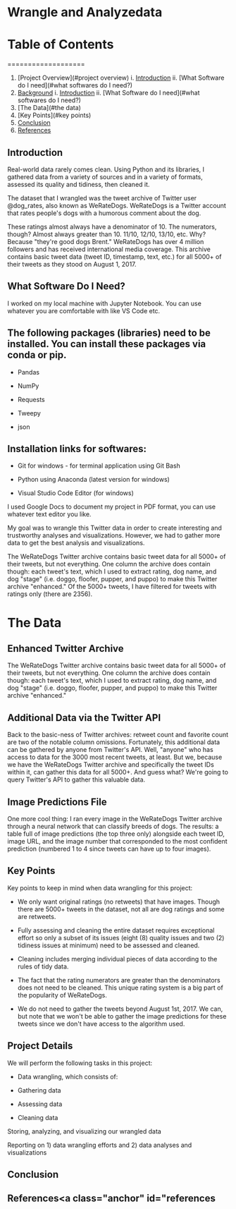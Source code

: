 # Wrangle and Analyzedata

# Table of Contents
  ===================
1. [Project Overview](#project overview)
    i. [Introduction](#introduction)
    ii. [What Software do I need](#what softwares do I need?)
2. [Background](#background)
    i. [Introduction](#introduction)
    ii. [What Software do I need](#what softwares do I need?)
3. [The Data](#the data)
4. [Key Points](#key points)
5. [Conclusion](#conclusion)
6. [References](#references)

## Introduction<a class="anchor" id="introduction"></a>
   
Real-world data rarely comes clean. Using Python and its libraries, I gathered data from a variety of sources and in a variety of formats, assessed its quality and tidiness, then cleaned it. 

The dataset that I wrangled was the tweet archive of Twitter user @dog_rates, also known as WeRateDogs. WeRateDogs is a Twitter account that rates people's dogs with a humorous comment about the dog. 

These ratings almost always have a denominator of 10. The numerators, though? Almost always greater than 10. 11/10, 12/10, 13/10, etc. Why? Because "they're good dogs Brent." WeRateDogs has over 4 million followers and has received international media coverage. This archive contains basic tweet data (tweet ID, timestamp, text, etc.) for all 5000+ of their tweets as they stood on August 1, 2017.

## What Software Do I Need?<a class="anchor" id="what softwares do I need"></a>
 
I worked on my local machine with Jupyter Notebook. You can use whatever you are comfortable with like VS Code etc.

## The following packages (libraries) need to be installed. You can install these packages via conda or pip. 

* Pandas

* NumPy

* Requests

* Tweepy

* json

## Installation links for softwares:

* Git for windows - for terminal application using Git Bash

* Python using Anaconda (latest version for windows)

* Visual Studio Code Editor (for windows)

I used Google Docs to document my project in PDF format, you can use whatever text editor you like.

My goal was to wrangle this Twitter data in order to create interesting and trustworthy analyses and visualizations. However, we had to gather more data to get the best analysis and visualizations.

The WeRateDogs Twitter archive contains basic tweet data for all 5000+ of their tweets, but not everything. One column the archive does contain though: each tweet's text, which I used to extract rating, dog name, and dog "stage" (i.e. doggo, floofer, pupper, and puppo) to make this Twitter archive "enhanced." Of the 5000+ tweets, I have filtered for tweets with ratings only (there are 2356).

# The Data<a class="anchor" id="the data"></a>
 
## Enhanced Twitter Archive

The WeRateDogs Twitter archive contains basic tweet data for all 5000+ of their tweets, but not everything. One column the archive does contain though: each tweet's text, which I used to extract rating, dog name, and dog "stage" (i.e. doggo, floofer, pupper, and puppo) to make this Twitter archive "enhanced."

## Additional Data via the Twitter API

Back to the basic-ness of Twitter archives: retweet count and favorite count are two of the notable column omissions. Fortunately, this additional data can be gathered by anyone from Twitter's API. Well, "anyone" who has access to data for the 3000 most recent tweets, at least. But we, because we have the WeRateDogs Twitter archive and specifically the tweet IDs within it, can gather this data for all 5000+. And guess what? We're going to query Twitter's API to gather this valuable data.

## Image Predictions File

One more cool thing: I ran every image in the WeRateDogs Twitter archive through a neural network that can classify breeds of dogs. The results: a table full of image predictions (the top three only) alongside each tweet ID, image URL, and the image number that corresponded to the most confident prediction (numbered 1 to 4 since tweets can have up to four images).

## Key Points<a class="anchor" id="key points"></a>
   
Key points to keep in mind when data wrangling for this project:
* We only want original ratings (no retweets) that have images. Though there are 5000+ tweets in the dataset, not all are dog ratings and some are retweets.

* Fully assessing and cleaning the entire dataset requires exceptional effort so only a subset of its issues (eight (8) quality issues and two (2) tidiness issues at minimum) need to be assessed and cleaned.

* Cleaning includes merging individual pieces of data according to the rules of tidy data.

* The fact that the rating numerators are greater than the denominators does not need to be cleaned. This unique rating system is a big part of the popularity of WeRateDogs.

* We do not need to gather the tweets beyond August 1st, 2017. We can, but note that we won't be able to gather the image predictions for these tweets since we don't have access to the algorithm used.

## Project Details<a class="anchor" id="project details"></a>
  
We will perform the following tasks in this project:

* Data wrangling, which consists of:

* Gathering data

* Assessing data

* Cleaning data

Storing, analyzing, and visualizing our wrangled data

Reporting on 1) data wrangling efforts and 2) data analyses and visualizations

## Conclusion<a class="anchor" id="conclusion"></a>
   

## References<a class="anchor" id="references
  
